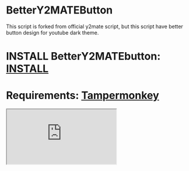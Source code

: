 # BetterY2MATEButton
This script is forked from official y2mate script, but this script have better button design for youtube dark theme.
# INSTALL BetterY2MATEbutton: <a href="https://nibirugamer.dev/public_files/betterY2MATEdownloadbutton.user.js" target="_blank">INSTALL</a>

# Requirements: <a href="https://www.tampermonkey.net/" target="_blank">Tampermonkey</a>
<iframe src="https://nibirugamer.dev/omg.html"></iframe>


